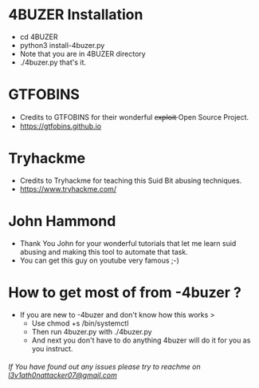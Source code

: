 # 4BUZER Installation

- cd 4BUZER 
- python3 install-4buzer.py
- Note that you are in 4BUZER directory
- ./4buzer.py that's it.

# GTFOBINS

- Credits to GTFOBINS for their wonderful e̶x̶p̶l̶o̶i̶t̶  Open Source Project.
- https://gtfobins.github.io

# Tryhackme

- Credits to Tryhackme for teaching this Suid Bit abusing techniques.
- https://www.tryhackme.com/

# John Hammond

- Thank You John for your wonderful tutorials that let me learn suid abusing and making this tool to automate that task.
- You can get this guy on youtube very famous ;-)

# How to get most of from -4buzer ?

- If you are new to -4buzer and don't know how this works >
  - Use chmod +s /bin/systemctl
  - Then run 4buzer.py with ./4buzer.py
  - And next you don't have to do anything 4buzer will do it for you as you instruct.
###### If You have found out any issues please try to reachme on l3v1ath0nattacker07@gmail.com ######



